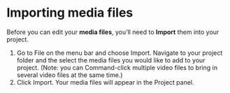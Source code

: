 # Importing media files

Before you can edit your **media files**, you’ll need to **Import** them into your project.

1. Go to File on the menu bar and choose Import. Navigate to your project folder and the select the media files you would like to add to your project. \(Note: you can Command-click multiple video files to bring in several video files at the same time.\)
2. Click Import. Your media files will appear in the Project panel.

